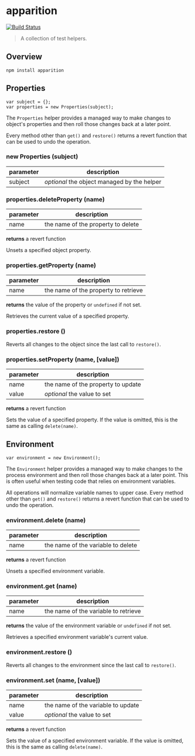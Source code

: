 apparition
==========

[![Build Status](https://travis-ci.org/jagoda/apparition.svg?branch=master)](https://travis-ci.org/jagoda/apparition)

> A collection of test helpers.

## Overview

	npm install apparition

## Properties

```
var subject = {};
var properties = new Properties(subject);
```

The `Properties` helper provides a managed way to make changes to object's
properties and then roll those changes back at a later point.

Every method other than `get()` and `restore()` returns a revert function that can be used to undo
the operation.

### new Properties (subject)

| parameter | description                                   |
|-----------|-----------------------------------------------|
| subject   | _optional_ the object managed by the helper   |

### properties.deleteProperty (name)

| parameter | description                        |
|-----------|------------------------------------|
| name      | the name of the property to delete |

**returns** a revert function

Unsets a specified object property.

### properties.getProperty (name)

| parameter | description                          |
|-----------|--------------------------------------|
| name      | the name of the property to retrieve |

**returns** the value of the property or `undefined` if not set.

Retrieves the current value of a specified property.

### properties.restore ()

Reverts all changes to the object since the last call to `restore()`.

### properties.setProperty (name, [value])

| parameter | description                        |
|-----------|------------------------------------|
| name      | the name of the property to update |
| value     | _optional_ the value to set        |

**returns** a revert function

Sets the value of a specified property. If the value is omitted,
this is the same as calling `delete(name)`.

## Environment

```
var environment = new Environment();
```

The `Environment` helper provides a managed way to make changes to the process
environment and then roll those changes back at a later point. This is often
useful when testing code that relies on environment variables.

All operations will normalize variable names to upper case. Every method other
than `get()` and `restore()` returns a revert function that can be used to undo
the operation.

### environment.delete (name)

| parameter | description                        |
|-----------|------------------------------------|
| name      | the name of the variable to delete |

**returns** a revert function

Unsets a specified environment variable.

### environment.get (name)

| parameter | description                          |
|-----------|--------------------------------------|
| name      | the name of the variable to retrieve |

**returns** the value of the environment variable or `undefined` if not set.

Retrieves a specified environment variable's current value.

### environment.restore ()

Reverts all changes to the environment since the last call to `restore()`.

### environment.set (name, [value])

| parameter | description                        |
|-----------|------------------------------------|
| name      | the name of the variable to update |
| value     | _optional_ the value to set        |

**returns** a revert function

Sets the value of a specified environment variable. If the value is omitted,
this is the same as calling `delete(name)`.
